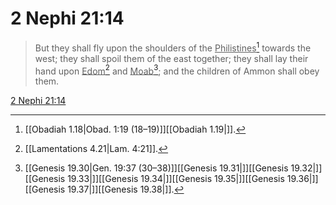 # 2 Nephi 21:14

> But they shall fly upon the shoulders of the <u>Philistines</u>[^a] towards the west; they shall spoil them of the east together; they shall lay their hand upon <u>Edom</u>[^b] and <u>Moab</u>[^c]; and the children of Ammon shall obey them.

[2 Nephi 21:14](https://www.churchofjesuschrist.org/study/scriptures/bofm/2-ne/21?lang=eng&id=p14#p14)


[^a]: [[Obadiah 1.18|Obad. 1:19 (18–19)]][[Obadiah 1.19|]].  
[^b]: [[Lamentations 4.21|Lam. 4:21]].  
[^c]: [[Genesis 19.30|Gen. 19:37 (30–38)]][[Genesis 19.31|]][[Genesis 19.32|]][[Genesis 19.33|]][[Genesis 19.34|]][[Genesis 19.35|]][[Genesis 19.36|]][[Genesis 19.37|]][[Genesis 19.38|]].  
